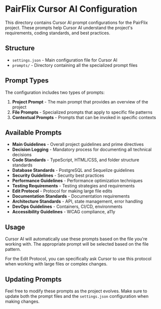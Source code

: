 # PairFlix Cursor AI Configuration

This directory contains Cursor AI prompt configurations for the PairFlix project. These prompts help Cursor AI understand the project's requirements, coding standards, and best practices.

## Structure

- `settings.json` - Main configuration file for Cursor AI
- `prompts/` - Directory containing all the specialized prompt files

## Prompt Types

The configuration includes two types of prompts:

1. **Project Prompt** - The main prompt that provides an overview of the project
2. **File Prompts** - Specialized prompts that apply to specific file patterns
3. **Contextual Prompts** - Prompts that can be invoked in specific contexts

## Available Prompts

- **Main Guidelines** - Overall project guidelines and prime directives
- **Decision Logging** - Mandatory process for documenting all technical decisions
- **Code Standards** - TypeScript, HTML/CSS, and folder structure standards
- **Database Standards** - PostgreSQL and Sequelize guidelines
- **Security Guidelines** - Security best practices
- **Performance Guidelines** - Performance optimization techniques
- **Testing Requirements** - Testing strategies and requirements
- **Edit Protocol** - Protocol for making large file edits
- **Documentation Standards** - Documentation requirements
- **Architecture Standards** - API, state management, error handling
- **DevOps Guidelines** - Containers, CI/CD, environments
- **Accessibility Guidelines** - WCAG compliance, a11y

## Usage

Cursor AI will automatically use these prompts based on the file you're working with. The appropriate prompt will be selected based on the file pattern.

For the Edit Protocol, you can specifically ask Cursor to use this protocol when working with large files or complex changes.

## Updating Prompts

Feel free to modify these prompts as the project evolves. Make sure to update both the prompt files and the `settings.json` configuration when making changes.
